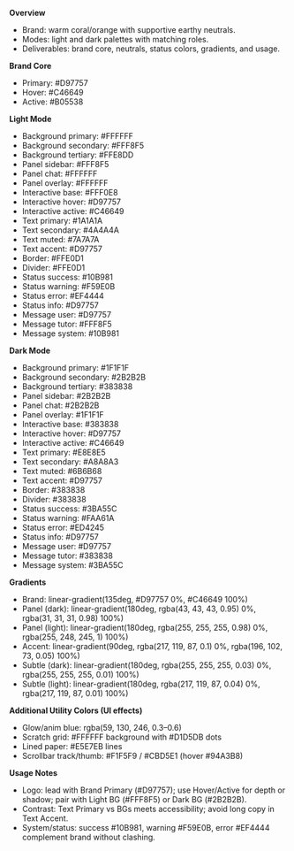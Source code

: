 **Overview**
- Brand: warm coral/orange with supportive earthy neutrals.
- Modes: light and dark palettes with matching roles.
- Deliverables: brand core, neutrals, status colors, gradients, and usage.

**Brand Core**
- Primary: #D97757
- Hover: #C46649
- Active: #B05538

**Light Mode**
- Background primary: #FFFFFF
- Background secondary: #FFF8F5
- Background tertiary: #FFE8DD
- Panel sidebar: #FFF8F5
- Panel chat: #FFFFFF
- Panel overlay: #FFFFFF
- Interactive base: #FFF0E8
- Interactive hover: #D97757
- Interactive active: #C46649
- Text primary: #1A1A1A
- Text secondary: #4A4A4A
- Text muted: #7A7A7A
- Text accent: #D97757
- Border: #FFE0D1
- Divider: #FFE0D1
- Status success: #10B981
- Status warning: #F59E0B
- Status error: #EF4444
- Status info: #D97757
- Message user: #D97757
- Message tutor: #FFF8F5
- Message system: #10B981

**Dark Mode**
- Background primary: #1F1F1F
- Background secondary: #2B2B2B
- Background tertiary: #383838
- Panel sidebar: #2B2B2B
- Panel chat: #2B2B2B
- Panel overlay: #1F1F1F
- Interactive base: #383838
- Interactive hover: #D97757
- Interactive active: #C46649
- Text primary: #E8E8E5
- Text secondary: #A8A8A3
- Text muted: #6B6B68
- Text accent: #D97757
- Border: #383838
- Divider: #383838
- Status success: #3BA55C
- Status warning: #FAA61A
- Status error: #ED4245
- Status info: #D97757
- Message user: #D97757
- Message tutor: #383838
- Message system: #3BA55C

**Gradients**
- Brand: linear-gradient(135deg, #D97757 0%, #C46649 100%)
- Panel (dark): linear-gradient(180deg, rgba(43, 43, 43, 0.95) 0%, rgba(31, 31, 31, 0.98) 100%)
- Panel (light): linear-gradient(180deg, rgba(255, 255, 255, 0.98) 0%, rgba(255, 248, 245, 1) 100%)
- Accent: linear-gradient(90deg, rgba(217, 119, 87, 0.1) 0%, rgba(196, 102, 73, 0.05) 100%)
- Subtle (dark): linear-gradient(180deg, rgba(255, 255, 255, 0.03) 0%, rgba(255, 255, 255, 0.01) 100%)
- Subtle (light): linear-gradient(180deg, rgba(217, 119, 87, 0.04) 0%, rgba(217, 119, 87, 0.01) 100%)

**Additional Utility Colors (UI effects)**
- Glow/anim blue: rgba(59, 130, 246, 0.3–0.6)
- Scratch grid: #FFFFFF background with #D1D5DB dots
- Lined paper: #E5E7EB lines
- Scrollbar track/thumb: #F1F5F9 / #CBD5E1 (hover #94A3B8)

**Usage Notes**
- Logo: lead with Brand Primary (#D97757); use Hover/Active for depth or shadow; pair with Light BG (#FFF8F5) or Dark BG (#2B2B2B).
- Contrast: Text Primary vs BGs meets accessibility; avoid long copy in Text Accent.
- System/status: success #10B981, warning #F59E0B, error #EF4444 complement brand without clashing.


